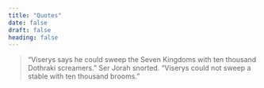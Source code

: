 ```yaml
---
title: "Quotes"
date: false
draft: false
heading: false
---
```



> “Viserys says he could sweep the Seven Kingdoms with ten thousand Dothraki screamers.”
> Ser Jorah snorted. 
> “Viserys could not sweep a stable with ten thousand brooms.”
